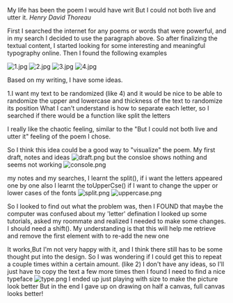 My life has been the poem I would have writ
But I could not both live and utter it.
*Henry David Thoreau*

First I searched the internet for any poems or words that were powerful, and in my search I decided to use the paragraph above.
So after finalizing the textual content, I started looking for some interesting and meaningful typography online. Then I found the following examples

![1.jpg](https://imgpile.com/images/D6dg5i.jpg)
![2.jpg](https://imgpile.com/images/D6dvcu.jpg)
![3.jpg](https://imgpile.com/images/D6d3Wk.jpg)
![4.jpg](https://imgpile.com/images/D6dEIM.jpg)

Based on my writing, I have some ideas.

1.I want my text to be randomized (like 4) and it would be nice to be able to randomize the upper and lowercase and thickness of the text to randomize its position
What I can't understand is how to separate each letter, so I searched if there would be a function like split the letters

I really like the chaotic feeling, similar to the "But I could not both live and utter it" feeling of the poem I chose.

So I think this idea could be a good way to "visualize" the poem.
My first draft, notes and ideas
![draft.png](https://imgpile.com/images/D6Dwj4.png)
but the consloe shows nothing and seems not working
![console.png](https://imgpile.com/images/D6DRC2.png)

my notes and my searches, I learnt the split(), if i want the letters appeared one by one
also I learnt the toUpperCse() if I want to change the upper or lower cases of the fonts
![split.png](https://imgpile.com/images/D6Db6a.png)
![uppercase.png](https://imgpile.com/images/D6D9fh.png)

So I looked to find out what the problem was, then I FOUND that maybe the computer was confused about my 'letter' defination 
I looked up some tutorials, asked my roommate and realized I needed to make some changes. 
I should need a shift(). My understanding is that this will help me retrieve and remove the first element with to re-add the new one

It works,But I'm not very happy with it, and I think there still has to be some thought put into the design. 
So I was wondering if I could get this to repeat a couple times within a certain amount. (like 2) I don't have any ideas, so I'll just have to copy the text a few more times
then I found I need to find a nice typeface
![type.png](https://imgpile.com/images/D6DLFF.png)
I ended up just playing with size to make the picture look better
But in the end I gave up on drawing on half a canvas, full canvas looks better!
